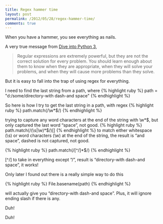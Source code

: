 ```yaml
---
title: Regex hammer time
layout: post
permalink: /2012/05/28/regex-hammer-time/
comments: true
---
```

When you have a hammer, you see everything as nails.
  
A very true message from [Dive into Python 3](http://getpython3.com/diveintopython3/regular-expressions.html),

> Regular expressions are extremely powerful, but they are not the correct solution for every problem. You should learn enough about them to know when they are appropriate, when they will solve your problems, and when they will cause more problems than they solve.

But it is easy to fall into the trap of using regex for everything.
  
I need to find the last string from a path, where
{% highlight ruby %}
path = "d:/some/directory-with dash-and space"
{% endhighlight %}


So here is how I try to get the last string in a path, with regex
{% highlight ruby %}
path.match(/\w*$/)
{% endhighlight %}


trying to capture any word characters at the end of the string with \w*$, but only captured the last word “space”, not good.
{% highlight ruby %}
path.match(/(\s|\w)*$/)[]
{% endhighlight %}
to match either whitespace (\s) or word characters (\w) at the end of the string, the result is &#8220;and space&#8221;, dashed is not captured, not good.

{% highlight ruby %}
path.match(/[^\/]*$/)
{% endhighlight %}

[^\/] to take in everything except “/”, result is “directory-with dash-and space”, it works!

Only later I found out there is a really simple way to do this

{% highlight ruby %}
File.basename(path)
{% endhighlight %}

will actually give you “directory-with dash-and space”. Plus, it will ignore ending slash if there is any.

Duh!
  
Duh!